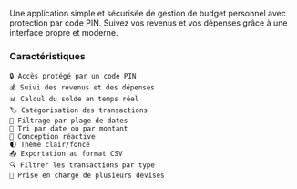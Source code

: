 Une application simple et sécurisée de gestion de budget personnel avec protection par code PIN. Suivez vos revenus et vos dépenses grâce à une interface propre et moderne.

### Caractéristiques

    🔒 Accès protégé par un code PIN
    💰 Suivi des revenus et des dépenses
    📊 Calcul du solde en temps réel
    🏷️ Catégorisation des transactions
    📅 Filtrage par plage de dates
    🔄 Tri par date ou par montant
    📱 Conception réactive
    🌓 Thème clair/foncé
    📤 Exportation au format CSV
    🔍 Filtrer les transactions par type
    💱 Prise en charge de plusieurs devises
    